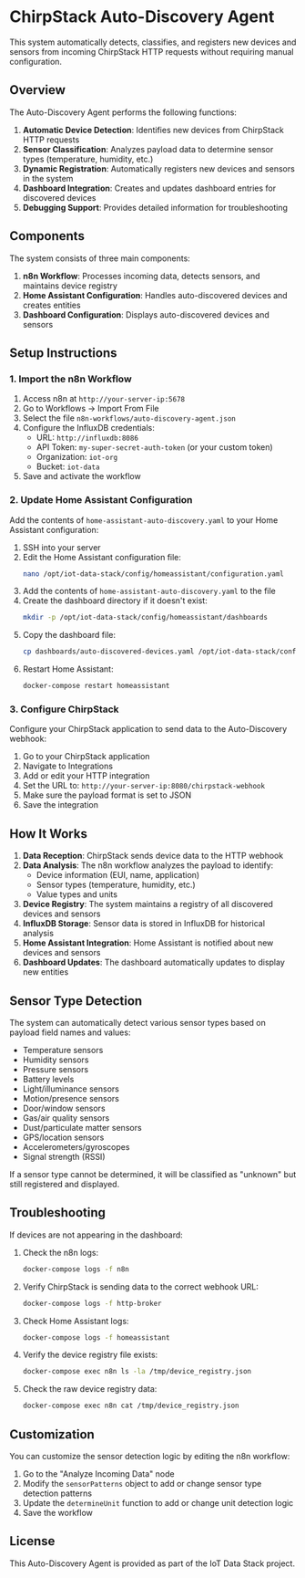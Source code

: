 # ChirpStack Auto-Discovery Agent

This system automatically detects, classifies, and registers new devices and sensors from incoming ChirpStack HTTP requests without requiring manual configuration.

## Overview

The Auto-Discovery Agent performs the following functions:

1. **Automatic Device Detection**: Identifies new devices from ChirpStack HTTP requests
2. **Sensor Classification**: Analyzes payload data to determine sensor types (temperature, humidity, etc.)
3. **Dynamic Registration**: Automatically registers new devices and sensors in the system
4. **Dashboard Integration**: Creates and updates dashboard entries for discovered devices
5. **Debugging Support**: Provides detailed information for troubleshooting

## Components

The system consists of three main components:

1. **n8n Workflow**: Processes incoming data, detects sensors, and maintains device registry
2. **Home Assistant Configuration**: Handles auto-discovered devices and creates entities
3. **Dashboard Configuration**: Displays auto-discovered devices and sensors

## Setup Instructions

### 1. Import the n8n Workflow

1. Access n8n at `http://your-server-ip:5678`
2. Go to Workflows → Import From File
3. Select the file `n8n-workflows/auto-discovery-agent.json`
4. Configure the InfluxDB credentials:
   - URL: `http://influxdb:8086`
   - API Token: `my-super-secret-auth-token` (or your custom token)
   - Organization: `iot-org`
   - Bucket: `iot-data`
5. Save and activate the workflow

### 2. Update Home Assistant Configuration

Add the contents of `home-assistant-auto-discovery.yaml` to your Home Assistant configuration:

1. SSH into your server
2. Edit the Home Assistant configuration file:
   ```bash
   nano /opt/iot-data-stack/config/homeassistant/configuration.yaml
   ```
3. Add the contents of `home-assistant-auto-discovery.yaml` to the file
4. Create the dashboard directory if it doesn't exist:
   ```bash
   mkdir -p /opt/iot-data-stack/config/homeassistant/dashboards
   ```
5. Copy the dashboard file:
   ```bash
   cp dashboards/auto-discovered-devices.yaml /opt/iot-data-stack/config/homeassistant/dashboards/
   ```
6. Restart Home Assistant:
   ```bash
   docker-compose restart homeassistant
   ```

### 3. Configure ChirpStack

Configure your ChirpStack application to send data to the Auto-Discovery webhook:

1. Go to your ChirpStack application
2. Navigate to Integrations
3. Add or edit your HTTP integration
4. Set the URL to: `http://your-server-ip:8080/chirpstack-webhook`
5. Make sure the payload format is set to JSON
6. Save the integration

## How It Works

1. **Data Reception**: ChirpStack sends device data to the HTTP webhook
2. **Data Analysis**: The n8n workflow analyzes the payload to identify:
   - Device information (EUI, name, application)
   - Sensor types (temperature, humidity, etc.)
   - Value types and units
3. **Device Registry**: The system maintains a registry of all discovered devices and sensors
4. **InfluxDB Storage**: Sensor data is stored in InfluxDB for historical analysis
5. **Home Assistant Integration**: Home Assistant is notified about new devices and sensors
6. **Dashboard Updates**: The dashboard automatically updates to display new entities

## Sensor Type Detection

The system can automatically detect various sensor types based on payload field names and values:

- Temperature sensors
- Humidity sensors
- Pressure sensors
- Battery levels
- Light/illuminance sensors
- Motion/presence sensors
- Door/window sensors
- Gas/air quality sensors
- Dust/particulate matter sensors
- GPS/location sensors
- Accelerometers/gyroscopes
- Signal strength (RSSI)

If a sensor type cannot be determined, it will be classified as "unknown" but still registered and displayed.

## Troubleshooting

If devices are not appearing in the dashboard:

1. Check the n8n logs:
   ```bash
   docker-compose logs -f n8n
   ```

2. Verify ChirpStack is sending data to the correct webhook URL:
   ```bash
   docker-compose logs -f http-broker
   ```

3. Check Home Assistant logs:
   ```bash
   docker-compose logs -f homeassistant
   ```

4. Verify the device registry file exists:
   ```bash
   docker-compose exec n8n ls -la /tmp/device_registry.json
   ```

5. Check the raw device registry data:
   ```bash
   docker-compose exec n8n cat /tmp/device_registry.json
   ```

## Customization

You can customize the sensor detection logic by editing the n8n workflow:

1. Go to the "Analyze Incoming Data" node
2. Modify the `sensorPatterns` object to add or change sensor type detection patterns
3. Update the `determineUnit` function to add or change unit detection logic
4. Save the workflow

## License

This Auto-Discovery Agent is provided as part of the IoT Data Stack project.
